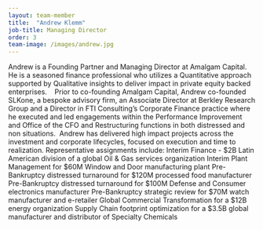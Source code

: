 ```yaml
---
layout: team-member
title:  "Andrew Klemm"
job-title: Managing Director
order: 3
team-image: /images/andrew.jpg
---
```

Andrew is a Founding Partner and Managing Director at Amalgam Capital. He is a seasoned finance professional who utilizes a Quantitative approach supported by Qualitative insights to deliver impact in private equity backed enterprises.   
Prior to co-founding Amalgam Capital, Andrew co-founded SLKone, a bespoke advisory firm, an Associate Director at Berkley Research Group and a Director in FTI Consulting’s Corporate Finance practice where he executed and led engagements within the Performance Improvement and Office of the CFO and Restructuring functions in both distressed and non situations. 
Andrew has delivered high impact projects across the investment and corporate lifecycles, focused on execution and time to realization. Representative assignments include:
Interim Finance - $2B Latin American division of a global Oil & Gas services organization
Interim Plant Management for $60M Window and Door manufacturing plant
Pre-Bankruptcy distressed turnaround for $120M processed food manufacturer
Pre-Bankruptcy distressed turnaround for $100M Defense and Consumer electronics manufacturer
Pre-Bankruptcy strategic review for $70M watch manufacturer and e-retailer
Global Commercial Transformation for a $12B energy organization
Supply Chain footprint optimization for a $3.5B global manufacturer and distributor of Specialty Chemicals

